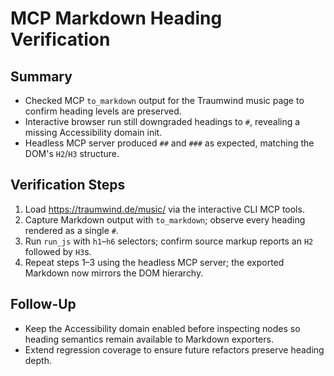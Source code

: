 # MCP Markdown Heading Verification

## Summary
- Checked MCP `to_markdown` output for the Traumwind music page to confirm heading levels are preserved.
- Interactive browser run still downgraded headings to `#`, revealing a missing Accessibility domain init.
- Headless MCP server produced `##` and `###` as expected, matching the DOM's `H2`/`H3` structure.

## Verification Steps
1. Load https://traumwind.de/music/ via the interactive CLI MCP tools.
2. Capture Markdown output with `to_markdown`; observe every heading rendered as a single `#`.
3. Run `run_js` with `h1`–`h6` selectors; confirm source markup reports an `H2` followed by `H3`s.
4. Repeat steps 1–3 using the headless MCP server; the exported Markdown now mirrors the DOM hierarchy.

## Follow-Up
- Keep the Accessibility domain enabled before inspecting nodes so heading semantics remain available to Markdown exporters.
- Extend regression coverage to ensure future refactors preserve heading depth.
